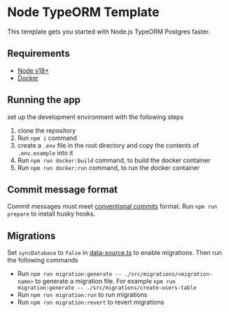 # Node TypeORM Template
This template gets you started with Node.js TypeORM Postgres faster.

## Requirements
- [Node v18+](https://nodejs.org/)
- [Docker](https://www.docker.com/)

## Running the app
set up the development environment with the following steps

1. clone the repository
2. Run `npm i` command
3. create a `.env` file in the root directory and copy the contents of `.env.example` into it
4. Run `npm run docker:build` command, to build the docker container
5. Run `npm run docker:run` command, to run the docker container

## Commit message format
Commit messages must meet [conventional commits](https://www.conventionalcommits.org/en/v1.0.0/) format.
Run `npm run prepare` to install husky hooks.

## Migrations
Set `syncDatabase` to `false` in [data-source.ts](src/data-source.ts) to enable migrations. Then run the following commands
- Run `npm run migration:generate -- ./src/migrations/<migration-name>` to generate a migration file. For example `npm run migration:generate -- ./src/migrations/create-users-table`
- Run `npm run migration:run` to run migrations
- Run `npm run migration:revert` to revert migrations
